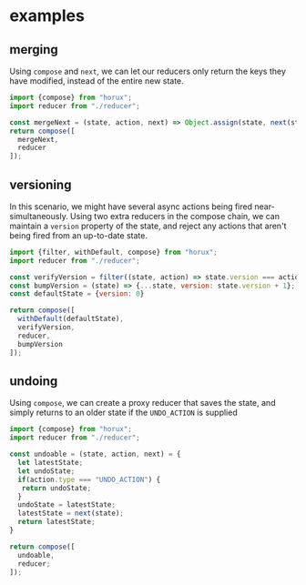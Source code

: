 # examples

## merging
Using `compose` and `next`, we can let our reducers only return the keys they
have modified, instead of the entire new state.

```javascript
import {compose} from "horux";
import reducer from "./reducer";

const mergeNext = (state, action, next) => Object.assign(state, next(state))
return compose([
  mergeNext,
  reducer
]);
```


## versioning
In this scenario, we might have several async actions being fired
near-simultaneously. Using two extra reducers in the compose chain, we can
maintain a `version` property of the state, and reject any actions that aren't
being fired from an up-to-date state.

```javascript
import {filter, withDefault, compose} from "horux";
import reducer from "./reducer";

const verifyVersion = filter((state, action) => state.version === action.expectedVersion);
const bumpVersion = (state) => {...state, version: state.version + 1};
const defaultState = {version: 0}

return compose([
  withDefault(defaultState),
  verifyVersion,
  reducer,
  bumpVersion
]);
```

## undoing
Using `compose`, we can create a proxy reducer that saves the state, and simply
returns to an older state if the `UNDO_ACTION` is supplied

```javascript
import {compose} from "horux";
import reducer from "./reducer";

const undoable = (state, action, next) = {
  let latestState;
  let undoState;
  if(action.type === "UNDO_ACTION") {
   return undoState;
  }
  undoState = latestState;
  latestState = next(state);
  return latestState;
}

return compose([
  undoable,
  reducer;
]);
```

